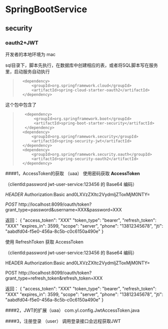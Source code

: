 # SpringBootService
## security
### oauth2+JWT

开发者的本地环境为 mac

sql目录下，脚本先执行，在数据库中创建相应的表，或者将SQL脚本写在服务里，启动服务自动执行

>		<dependency>
>			<groupId>org.springframework.cloud</groupId>
>			<artifactId>spring-cloud-starter-oauth2</artifactId>
>		</dependency>
		
这个包中包含了
>        <dependency>
>            <groupId>org.springframework.boot</groupId>
>            <artifactId>spring-boot-starter-security</artifactId>
>        </dependency>
>		<dependency>
>			<groupId>org.springframework.security</groupId>
>			<artifactId>spring-security-jwt</artifactId>
>		</dependency>
>		<dependency>
>			<groupId>org.springframework.security.oauth</groupId>
>			<artifactId>spring-security-oauth2</artifactId>
>		</dependency>
	
####1，AccessToken的获取	（uaa）
使用密码获取 **AccessToken**

（clientId:password jwt-user-service:123456 的 Base64 编码）

*HEADER* Authorization:Basic and0LXVzZXItc2VydmljZToxMjM0NTY= 

*POST* http://localhost:8099/oauth/token?grant_type=password&username=XXX&password=XXX

返回：
{
  "access_token": "XXX"
  "token_type": "bearer",
  "refresh_token": "XXX"
  "expires_in": 3599,
  "scope": "server",
  "phone": "13812345678",
  "jti": "aabdfd04-f5e0-456a-8c5b-c0c6150a490e"
}


使用 RefreshToken 获取 AccessToken

（clientId:password jwt-user-service:123456 的 Base64 编码）

HEADER Authorization:Basic and0LXVzZXItc2VydmljZToxMjM0NTY= 

POST http://localhost:8099/oauth/token?grant_type=refresh_token&refresh_token=XXX

返回：
{
  "access_token": "XXX"
  "token_type": "bearer",
  "refresh_token": "XXX"
  "expires_in": 3599,
  "scope": "server",
  "phone": "13812345678",
  "jti": "aabdfd04-f5e0-456a-8c5b-c0c6150a490e"
}

####2，JWT的扩展（uaa）
com.yl.config.JwtAccessToken.java

####3，注册登录 （user）
调用登录接口会远程获取JWT

